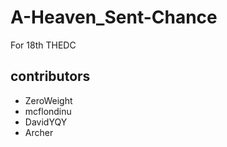 # A-Heaven_Sent-Chance
For 18th THEDC

## contributors
- ZeroWeight
- mcflondinu
- DavidYQY
- Archer
